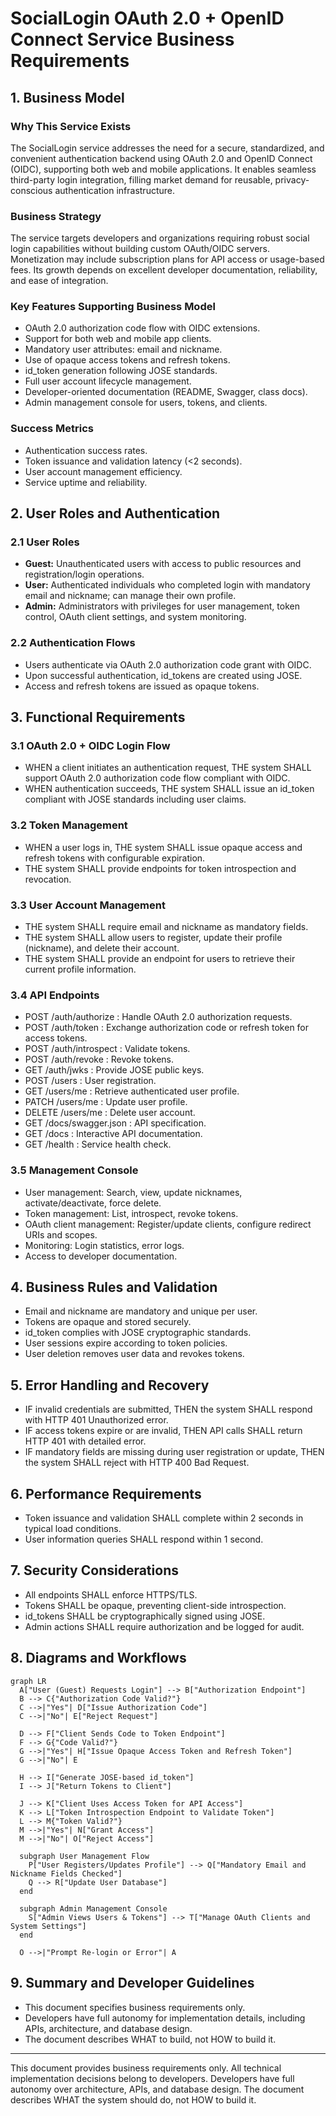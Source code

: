 # SocialLogin OAuth 2.0 + OpenID Connect Service Business Requirements

## 1. Business Model

### Why This Service Exists
The SocialLogin service addresses the need for a secure, standardized, and convenient authentication backend using OAuth 2.0 and OpenID Connect (OIDC), supporting both web and mobile applications. It enables seamless third-party login integration, filling market demand for reusable, privacy-conscious authentication infrastructure.

### Business Strategy
The service targets developers and organizations requiring robust social login capabilities without building custom OAuth/OIDC servers. Monetization may include subscription plans for API access or usage-based fees. Its growth depends on excellent developer documentation, reliability, and ease of integration.

### Key Features Supporting Business Model
- OAuth 2.0 authorization code flow with OIDC extensions.
- Support for both web and mobile app clients.
- Mandatory user attributes: email and nickname.
- Use of opaque access tokens and refresh tokens.
- id_token generation following JOSE standards.
- Full user account lifecycle management.
- Developer-oriented documentation (README, Swagger, class docs).
- Admin management console for users, tokens, and clients.

### Success Metrics
- Authentication success rates.
- Token issuance and validation latency (<2 seconds).
- User account management efficiency.
- Service uptime and reliability.

## 2. User Roles and Authentication

### 2.1 User Roles
- **Guest:** Unauthenticated users with access to public resources and registration/login operations.
- **User:** Authenticated individuals who completed login with mandatory email and nickname; can manage their own profile.
- **Admin:** Administrators with privileges for user management, token control, OAuth client settings, and system monitoring.

### 2.2 Authentication Flows
- Users authenticate via OAuth 2.0 authorization code grant with OIDC.
- Upon successful authentication, id_tokens are created using JOSE.
- Access and refresh tokens are issued as opaque tokens.

## 3. Functional Requirements

### 3.1 OAuth 2.0 + OIDC Login Flow
- WHEN a client initiates an authentication request, THE system SHALL support OAuth 2.0 authorization code flow compliant with OIDC.
- WHEN authentication succeeds, THE system SHALL issue an id_token compliant with JOSE standards including user claims.

### 3.2 Token Management
- WHEN a user logs in, THE system SHALL issue opaque access and refresh tokens with configurable expiration.
- THE system SHALL provide endpoints for token introspection and revocation.

### 3.3 User Account Management
- THE system SHALL require email and nickname as mandatory fields.
- THE system SHALL allow users to register, update their profile (nickname), and delete their account.
- THE system SHALL provide an endpoint for users to retrieve their current profile information.

### 3.4 API Endpoints
- POST /auth/authorize : Handle OAuth 2.0 authorization requests.
- POST /auth/token : Exchange authorization code or refresh token for access tokens.
- POST /auth/introspect : Validate tokens.
- POST /auth/revoke : Revoke tokens.
- GET /auth/jwks : Provide JOSE public keys.
- POST /users : User registration.
- GET /users/me : Retrieve authenticated user profile.
- PATCH /users/me : Update user profile.
- DELETE /users/me : Delete user account.
- GET /docs/swagger.json : API specification.
- GET /docs : Interactive API documentation.
- GET /health : Service health check.

### 3.5 Management Console
- User management: Search, view, update nicknames, activate/deactivate, force delete.
- Token management: List, introspect, revoke tokens.
- OAuth client management: Register/update clients, configure redirect URIs and scopes.
- Monitoring: Login statistics, error logs.
- Access to developer documentation.

## 4. Business Rules and Validation

- Email and nickname are mandatory and unique per user.
- Tokens are opaque and stored securely.
- id_token complies with JOSE cryptographic standards.
- User sessions expire according to token policies.
- User deletion removes user data and revokes tokens.

## 5. Error Handling and Recovery

- IF invalid credentials are submitted, THEN the system SHALL respond with HTTP 401 Unauthorized error.
- IF access tokens expire or are invalid, THEN API calls SHALL return HTTP 401 with detailed error.
- IF mandatory fields are missing during user registration or update, THEN the system SHALL reject with HTTP 400 Bad Request.

## 6. Performance Requirements

- Token issuance and validation SHALL complete within 2 seconds in typical load conditions.
- User information queries SHALL respond within 1 second.

## 7. Security Considerations

- All endpoints SHALL enforce HTTPS/TLS.
- Tokens SHALL be opaque, preventing client-side introspection.
- id_tokens SHALL be cryptographically signed using JOSE.
- Admin actions SHALL require authorization and be logged for audit.

## 8. Diagrams and Workflows

```mermaid
graph LR
  A["User (Guest) Requests Login"] --> B["Authorization Endpoint"]
  B --> C{"Authorization Code Valid?"}
  C -->|"Yes"| D["Issue Authorization Code"]
  C -->|"No"| E["Reject Request"]

  D --> F["Client Sends Code to Token Endpoint"]
  F --> G{"Code Valid?"}
  G -->|"Yes"| H["Issue Opaque Access Token and Refresh Token"]
  G -->|"No"| E

  H --> I["Generate JOSE-based id_token"]
  I --> J["Return Tokens to Client"]

  J --> K["Client Uses Access Token for API Access"]
  K --> L["Token Introspection Endpoint to Validate Token"]
  L --> M{"Token Valid?"}
  M -->|"Yes"| N["Grant Access"]
  M -->|"No"| O["Reject Access"]

  subgraph User Management Flow
    P["User Registers/Updates Profile"] --> Q["Mandatory Email and Nickname Fields Checked"]
    Q --> R["Update User Database"]
  end

  subgraph Admin Management Console
    S["Admin Views Users & Tokens"] --> T["Manage OAuth Clients and System Settings"]
  end

  O -->|"Prompt Re-login or Error"| A
```

## 9. Summary and Developer Guidelines

- This document specifies business requirements only.
- Developers have full autonomy for implementation details, including APIs, architecture, and database design.
- The document describes WHAT to build, not HOW to build it.

---

This document provides business requirements only. All technical implementation decisions belong to developers. Developers have full autonomy over architecture, APIs, and database design. The document describes WHAT the system should do, not HOW to build it.
